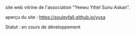 
site web vitrine de l'association "Yeewu Yittel Sunu Askan".

aperçu du site : https://souleyfall.github.io/yysa

Statut : en cours de développement
